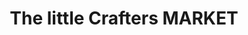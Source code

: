 ---
title: "The little Crafters MARKET"
url: /plettenberg-bay/the-little-crafters-market/
shop: gift
---